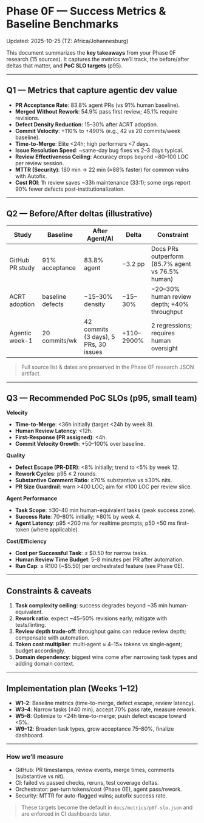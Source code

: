 # Phase 0F — Success Metrics & Baseline Benchmarks
Updated: 2025-10-25 (TZ: Africa/Johannesburg)

This document summarizes the **key takeaways** from your Phase 0F research (15 sources). It captures the metrics we’ll track, the before/after deltas that matter, and **PoC SLO targets** (p95).

---

## Q1 — Metrics that capture agentic dev value
- **PR Acceptance Rate**: 83.8% agent PRs (vs 91% human baseline).
- **Merged Without Rework**: 54.9% pass first review; 45.1% require revisions.
- **Defect Density Reduction**: 15–30% after ACRT adoption.
- **Commit Velocity**: +110% to +490% (e.g., 42 vs 20 commits/week baseline).
- **Time-to-Merge**: Elite <24h; high performers <7 days.
- **Issue Resolution Speed**: ~same-day bug fixes vs 2–3 days typical.
- **Review Effectiveness Ceiling**: Accuracy drops beyond ~80–100 LOC per review session.
- **MTTR (Security)**: 180 min → 22 min (≈88% faster) for common vulns with Autofix.
- **Cost ROI**: 1h review saves ~33h maintenance (33:1); some orgs report 90% fewer defects post-institutionalization.

---

## Q2 — Before/After deltas (illustrative)
| Study | Baseline | After Agent/AI | Delta | Constraint |
|---|---|---|---|---|
| GitHub PR study | 91% acceptance | 83.8% agent | −3.2 pp | Docs PRs outperform (85.7% agent vs 76.5% human) |
| ACRT adoption | baseline defects | −15–30% density | −15–30% | −20–30% human review depth; +40% throughput |
| Agentic week-1 | 20 commits/wk | 42 commits (3 days), 5 PRs, 30 issues | +110–2900% | 2 regressions; requires human oversight |

> Full source list & dates are preserved in the Phase 0F research JSON artifact.

---

## Q3 — Recommended PoC SLOs (p95, small team)
**Velocity**
- **Time-to-Merge**: <36h initially (target <24h by week 8).
- **Human Review Latency**: <12h.
- **First-Response (PR assigned)**: <4h.
- **Commit Velocity Growth**: +50–100% over baseline.

**Quality**
- **Defect Escape (PR-DER)**: <8% initially; trend to <5% by week 12.
- **Rework Cycles**: p95 ≤ 2 rounds.
- **Substantive Comment Ratio**: ≥70% substantive vs ≤30% nits.
- **PR Size Guardrail**: warn >400 LOC; aim for ≤100 LOC per review slice.

**Agent Performance**
- **Task Scope**: ≤30–40 min human-equivalent tasks (peak success zone).
- **Success Rate**: 70–80% initially; ≥80% by week 4.
- **Agent Latency**: p95 <200 ms for realtime prompts; p50 <50 ms first-token (where applicable).

**Cost/Efficiency**
- **Cost per Successful Task**: ≤ $0.50 for narrow tasks.
- **Human Review Time Budget**: 5–8 minutes per PR after automation.
- **Run Cap**: ≤ R100 (~$5.50) per orchestrated feature (see Phase 0E).

---

## Constraints & caveats
1) **Task complexity ceiling**: success degrades beyond ~35 min human-equivalent.  
2) **Rework ratio**: expect ~45–50% revisions early; mitigate with tests/linting.  
3) **Review depth trade‑off**: throughput gains can reduce review depth; compensate with automation.  
4) **Token cost multiplier**: multi‑agent ≈ 4–15× tokens vs single‑agent; budget accordingly.  
5) **Domain dependency**: biggest wins come after narrowing task types and adding domain context.

---

## Implementation plan (Weeks 1–12)
- **W1–2**: Baseline metrics (time-to-merge, defect escape, review latency).  
- **W3–4**: Narrow tasks (≤40 min), accept 70% pass rate, measure rework.  
- **W5–8**: Optimize to <24h time-to-merge; push defect escape toward <5%.  
- **W9–12**: Broaden task types, grow acceptance 75–80%, finalize dashboard.

---

### How we’ll measure
- GitHub: PR timestamps, review events, merge times, comments (substantive vs nit).  
- CI: failed vs passed checks, reruns, test coverage deltas.  
- Orchestrator: per-turn tokens/cost (Phase 0E), agent pass/rework.  
- Security: MTTR for auto-flagged vulns; autofix success rate.

> These targets become the default in `docs/metrics/p0f-slo.json` and are enforced in CI dashboards later.
